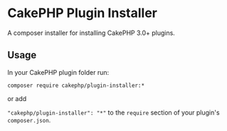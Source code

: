CakePHP Plugin Installer
========================

A composer installer for installing CakePHP 3.0+ plugins.

Usage
-----

In your CakePHP plugin folder run:

```
composer require cakephp/plugin-installer:*
```

or add

`"cakephp/plugin-installer": "*"` to the `require` section of your
plugin's `composer.json`.
